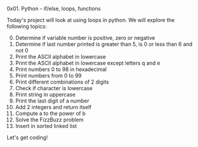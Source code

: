 0x01. Python - if/else, loops, functions

Today's project will look at using loops in python. We will explore the following topics:

0. Determine if variable number is positive, zero or negative
1. Determine if last number printed is greater than 5, is 0 or less than 6 and not 0
2. Print the ASCII alphabet in lowercase
3. Print the ASCII alphabet in lowercase except letters q and e
4. Print numbers 0 to 98 in hexadecimal
5. Print numbers from 0 to 99
6. Print different combinations of 2 digits
7. Check if character is lowercase
8. Print string in uppercase
9. Print the last digit of a number
10. Add 2 integers and return itself
11. Compute a to the power of b
12. Solve the FizzBuzz problem
13. Insert in sorted linked list

Let's get coding!
